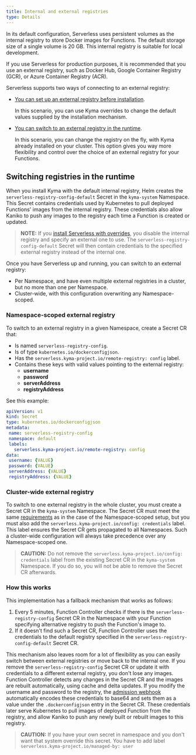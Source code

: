 ```yaml
---
title: Internal and external registries
type: Details
---
```


In its default configuration, Serverless uses persistent volumes as the internal registry to store Docker images for Functions. The default storage size of a single volume is 20 GB. This internal registry is suitable for local development.

If you use Serverless for production purposes, it is recommended that you use an external registry, such as Docker Hub, Google Container Registry (GCR), or Azure Container Registry (ACR).

Serverless supports two ways of connecting to an external registry:

- [You can set up an external registry before installation](#tutorials-set-an-external-docker-registry).

  In this scenario, you can use Kyma overrides to change the default values supplied by the installation mechanism.

- [You can switch to an external registry in the runtime](#tutorials-switch-to-an-external-docker-registry).

  In this scenario, you can change the registry on the fly, with Kyma already installed on your cluster. This option gives you way more flexibility and control over the choice of an external registry for your Functions.

## Switching registries in the runtime

When you install Kyma with the default internal registry, Helm creates the `serverless-registry-config-default` Secret in the `kyma-system` Namespace. This Secret contains credentials used by Kubernetes to pull deployed Functions' images from the internal registry. These credentials also allow Kaniko to push any images to the registry each time a Function is created or updated.

> **NOTE:** If you [install Serverless with overrides](#tutorials-set-an-external-docker-registry), you disable the internal registry and specify an external one to use. The `serverless-registry-config-default` Secret will then contain credentials to the specified external registry instead of the internal one.

Once you have Serverless up and running, you can switch to an external registry:

- Per Namespace, and have even multiple external registries in a cluster, but no more than one per Namespace.
- Cluster-wide, with this configuration overwriting any Namespace-scoped.

### Namespace-scoped external registry

To switch to an external registry in a given Namespace, create a Secret CR that:

- Is named `serverless-registry-config`.
- Is of type `kubernetes.io/dockerconfigjson`.
- Has the `serverless.kyma-project.io/remote-registry: config` label.
- Contains these keys with valid values pointing to the external registry:
  - **username**
  - **password**
  - **serverAddress**
  - **registryAddress**

See this example:

  ```yaml
  apiVersion: v1
  kind: Secret
  type: kubernetes.io/dockerconfigjson
  metadata:
   name: serverless-registry-config
   namespace: default
   labels:
     serverless.kyma-project.io/remote-registry: config
  data:
   username: {VALUE}
   password: {VALUE}
   serverAddress: {VALUE}
   registryAddress: {VALUE}
  ```

### Cluster-wide external registry

To switch to one external registry in the whole cluster, you must create a Secret CR in the `kyma-system` Namespace. The Secret CR must meet the same [requirements](#namespace-scoped-external-registry) as in the case of the Namespace-scoped setup, but you must also add the `serverless.kyma-project.io/config: credentials` label. This label ensures the Secret CR gets propagated to all Namespaces. Such a cluster-wide configuration will always take precedence over any Namespace-scoped one.

> **CAUTION:** Do not remove the `serverless.kyma-project.io/config: credentials` label from the existing Secret CR in the `kyma-system` Namespace. If you do so, you will not be able to remove the Secret CR afterwards.

### How this works

This implementation has a fallback mechanism that works as follows:

1. Every 5 minutes, Function Controller checks if there is the `serverless-registry-config` Secret CR in the Namespace with your Function specifying alternative registry to push the Function's image to.
2. If it doesn't find such a Secret CR, Function Controller uses the credentials to the default registry specified in the `serverless-registry-config-default` Secret CR.

This mechanism also leaves room for a lot of flexibility as you can easily switch between external registries or move back to the internal one. If you remove the `serverless-registry-config` Secret CR or update it with credentials to a different external registry, you don't lose any images. Function Controller detects any changes in the Secret CR and the images are rebuilt automatically, using cache and delta updates. If you modify the username and password to the registry, the [admission webhook](#details-supported-webhooks-admission-webhook) automatically encodes these credentials to base64 and sets them as a value under the `.dockerconfigjson` entry in the Secret CR. These credentials later serve Kubernetes to pull images of deployed Function from the registry, and allow Kaniko to push any newly built or rebuilt images to this registry.

> **CAUTION:** If you have your own secret in namespace and you don't want that system override this secret. You have to add label `serverless.kyma-project.io/managed-by: user`
